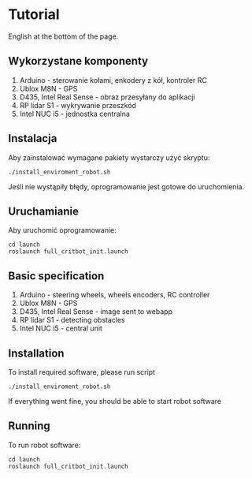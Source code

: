 # Tutorial
English at the bottom of the page.
## Wykorzystane komponenty
1. Arduino - sterowanie kołami, enkodery z kół, kontroler RC
2. Ublox M8N - GPS
3. D435, Intel Real Sense - obraz przesyłany do aplikacji
4. RP lidar S1 - wykrywanie przeszkód
5. Intel NUC i5 - jednostka centralna
## Instalacja
Aby zainstalować wymagane pakiety wystarczy użyć skryptu: 
```
./install_enviroment_robot.sh
```
Jeśli nie wystąpiły błędy, oprogramowanie jest gotowe do uruchomienia.
## Uruchamianie
Aby uruchomić oprogramowanie:
```
cd launch
roslaunch full_critbot_init.launch
```
## Basic specification
1. Arduino - steering wheels, wheels encoders, RC controller
2. Ublox M8N - GPS
3. D435, Intel Real Sense - image sent to webapp
4. RP lidar S1 - detecting obstacles
5. Intel NUC i5 - central unit
## Installation
To install required software, please run script
```
./install_enviroment_robot.sh
```
If everything went fine, you should be able to start robot software
## Running
To run robot software:
```
cd launch
roslaunch full_critbot_init.launch
```
